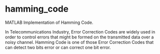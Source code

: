 # hamming_code
MATLAB Implementation of Hamming Code.

In Telecommunications Industry, Error Correction Codes are widely used in order to control errors that might be formed on the transmitted data over a noisy channel. Hamming Code is one of those Error Correction Codes that can detect two bits error or can correct one bit error.
